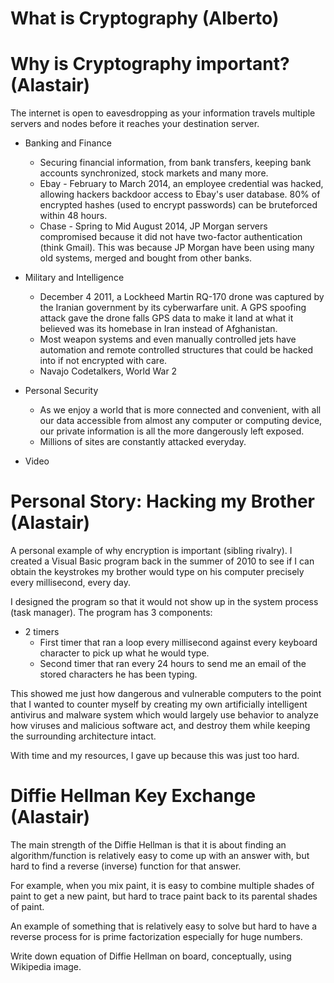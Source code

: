 # What is Cryptography (Alberto)


# Why is Cryptography important? (Alastair)
The internet is open to eavesdropping as your information travels multiple servers and nodes before it reaches your destination server.

* Banking and Finance
  * Securing financial information, from bank transfers, keeping bank accounts synchronized, stock markets and many more.
  * Ebay - February to March 2014, an employee credential was hacked, allowing hackers backdoor access to Ebay's user database. 80% of encrypted hashes (used to encrypt passwords) can be bruteforced within 48 hours.
  * Chase - Spring to Mid August 2014, JP Morgan servers compromised because it did not have two-factor authentication (think Gmail). This was because JP Morgan have been using many old systems, merged and bought from other banks.
  
* Military and Intelligence
  * December 4 2011, a Lockheed Martin RQ-170 drone was captured by the Iranian government by its cyberwarfare unit. A GPS spoofing attack gave the drone falls GPS data to make it land at what it believed was its homebase in Iran instead of Afghanistan.
  * Most weapon systems and even manually controlled jets have automation and remote controlled structures that could be hacked into if not encrypted with care.
  * Navajo Codetalkers, World War 2
  
* Personal Security
  * As we enjoy a world that is more connected and convenient, with all our data accessible from almost any computer or computing device, our private information is all the more dangerously left exposed.
  * Millions of sites are constantly attacked everyday.
  
* Video


# Personal Story: Hacking my Brother (Alastair)
A personal example of why encryption is important (sibling rivalry). I created a Visual Basic program back in the summer of 2010 to see if I can obtain the keystrokes my brother would type on his computer precisely every millisecond, every day.

I designed the program so that it would not show up in the system process (task manager). The program has 3 components:

* 2 timers
  * First timer that ran a loop every millisecond against every keyboard character to pick up what he would type.
  * Second timer that ran every 24 hours to send me an email of the stored characters he has been typing.
  
This showed me just how dangerous and vulnerable computers to the point that I wanted to counter myself by creating my own artificially intelligent antivirus and malware system which would largely use behavior to analyze how viruses and malicious software act, and destroy them while keeping the surrounding architecture intact.

With time and my resources, I gave up because this was just too hard.


# Diffie Hellman Key Exchange (Alastair)
The main strength of the Diffie Hellman is that it is about finding an algorithm/function is relatively easy to come up with an answer with, but hard to find a reverse (inverse) function for that answer.

For example, when you mix paint, it is easy to combine multiple shades of paint to get a new paint, but hard to trace paint back to its parental shades of paint.

An example of something that is relatively easy to solve but hard to have a reverse process for is prime factorization especially for huge numbers.

Write down equation of Diffie Hellman on board, conceptually, using Wikipedia image.
